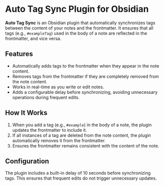 # Auto Tag Sync Plugin for Obsidian

**Auto Tag Sync** is an Obsidian plugin that automatically synchronizes tags between the content of your notes and the frontmatter. It ensures that all tags (e.g., `#exampleTag`) used in the body of a note are reflected in the frontmatter, and vice versa.

## Features

- Automatically adds tags to the frontmatter when they appear in the note content.
- Removes tags from the frontmatter if they are completely removed from the note content.
- Works in real-time as you write or edit notes.
- Adds a configurable delay before synchronizing, avoiding unnecessary operations during frequent edits.

## How It Works

1. When you add a tag (e.g., `#example`) in the body of a note, the plugin updates the frontmatter to include it.
2. If all instances of a tag are deleted from the note content, the plugin automatically removes it from the frontmatter.
3. Ensures the frontmatter remains consistent with the content of the note.


## Configuration

The plugin includes a built-in delay of 10 seconds before synchronizing tags. This ensures that frequent edits do not trigger unnecessary updates.
